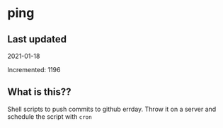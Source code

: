 # ping

## Last updated
2021-01-18

Incremented: 1196

## What is this??
Shell scripts to push commits to github errday. Throw it on a server and schedule the script with `cron`

